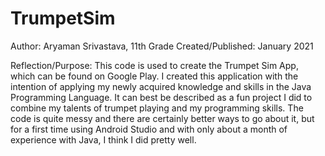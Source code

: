 # TrumpetSim


Author: Aryaman Srivastava, 11th Grade
Created/Published: January 2021

Reflection/Purpose: This code is used to create the Trumpet Sim App, which can be found on Google Play. I created this application with the intention of applying my newly acquired knowledge and skills in the Java Programming Language. It can best be described as a fun project I did to combine my talents of trumpet playing and my programming skills. The code is quite messy and there are certainly better ways to go about it, but for a first time using Android Studio and with only about a month of experience with Java, I think I did pretty well. 
